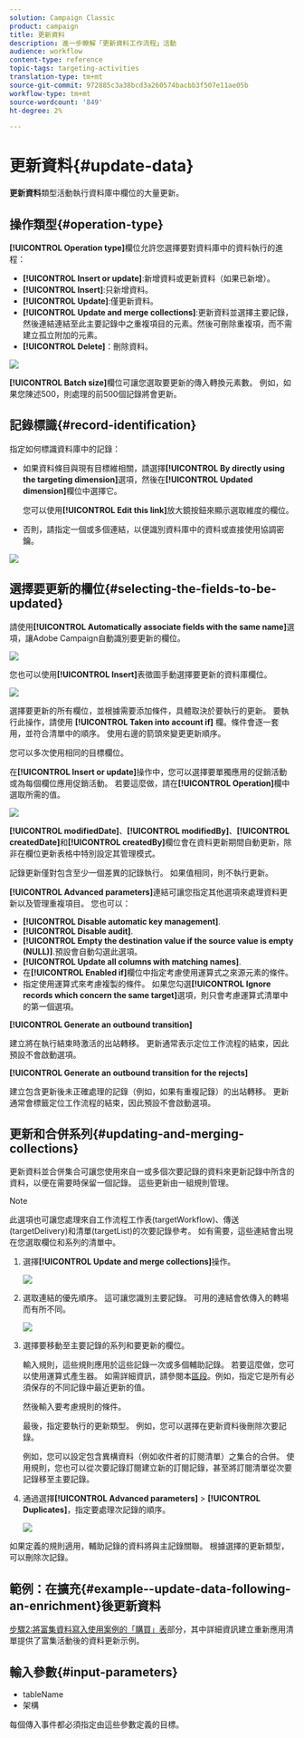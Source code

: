 ```yaml
---
solution: Campaign Classic
product: campaign
title: 更新資料
description: 進一步瞭解「更新資料工作流程」活動
audience: workflow
content-type: reference
topic-tags: targeting-activities
translation-type: tm+mt
source-git-commit: 972885c3a38bcd3a260574bacbb3f507e11ae05b
workflow-type: tm+mt
source-wordcount: '849'
ht-degree: 2%

---
```



# 更新資料{#update-data}

**更新資料**&#x200B;類型活動執行資料庫中欄位的大量更新。

## 操作類型{#operation-type}

**[!UICONTROL Operation type]**&#x200B;欄位允許您選擇要對資料庫中的資料執行的進程：

* **[!UICONTROL Insert or update]**:新增資料或更新資料（如果已新增）。
* **[!UICONTROL Insert]**:只新增資料。
* **[!UICONTROL Update]**:僅更新資料。
* **[!UICONTROL Update and merge collections]**:更新資料並選擇主要記錄，然後連結連結至此主要記錄中之重複項目的元素。然後可刪除重複項，而不需建立孤立附加的元素。
* **[!UICONTROL Delete]**：刪除資料。

![](assets/s_advuser_update_data_1.png)

**[!UICONTROL Batch size]**&#x200B;欄位可讓您選取要更新的傳入轉換元素數。 例如，如果您陳述500，則處理的前500個記錄將會更新。

## 記錄標識{#record-identification}

指定如何標識資料庫中的記錄：

* 如果資料條目與現有目標維相關，請選擇&#x200B;**[!UICONTROL By directly using the targeting dimension]**&#x200B;選項，然後在&#x200B;**[!UICONTROL Updated dimension]**&#x200B;欄位中選擇它。

   您可以使用&#x200B;**[!UICONTROL Edit this link]**&#x200B;放大鏡按鈕來顯示選取維度的欄位。

* 否則，請指定一個或多個連結，以便識別資料庫中的資料或直接使用協調密鑰。

![](assets/s_advuser_update_data_2.png)

## 選擇要更新的欄位{#selecting-the-fields-to-be-updated}

請使用&#x200B;**[!UICONTROL Automatically associate fields with the same name]**&#x200B;選項，讓Adobe Campaign自動識別要更新的欄位。

![](assets/s_advuser_update_data_3b.png)

您也可以使用&#x200B;**[!UICONTROL Insert]**&#x200B;表徵圖手動選擇要更新的資料庫欄位。

![](assets/s_advuser_update_data_3.png)

選擇要更新的所有欄位，並根據需要添加條件，具體取決於要執行的更新。 要執行此操作，請使用 **[!UICONTROL Taken into account if]** 欄。條件會逐一套用，並符合清單中的順序。 使用右邊的箭頭來變更更新順序。

您可以多次使用相同的目標欄位。

在&#x200B;**[!UICONTROL Insert or update]**&#x200B;操作中，您可以選擇要單獨應用的促銷活動或為每個欄位應用促銷活動。 若要這麼做，請在&#x200B;**[!UICONTROL Operation]**&#x200B;欄中選取所需的值。

![](assets/s_advuser_update_data_5.png)

**[!UICONTROL modifiedDate]**、**[!UICONTROL modifiedBy]**、**[!UICONTROL createdDate]**&#x200B;和&#x200B;**[!UICONTROL createdBy]**&#x200B;欄位會在資料更新期間自動更新，除非在欄位更新表格中特別設定其管理模式。

記錄更新僅對包含至少一個差異的記錄執行。 如果值相同，則不執行更新。

**[!UICONTROL Advanced parameters]**&#x200B;連結可讓您指定其他選項來處理資料更新以及管理重複項目。 您也可以：

* **[!UICONTROL Disable automatic key management]**.
* **[!UICONTROL Disable audit]**.
* **[!UICONTROL Empty the destination value if the source value is empty (NULL)]**.預設會自動勾選此選項。
* **[!UICONTROL Update all columns with matching names]**.
* 在&#x200B;**[!UICONTROL Enabled if]**&#x200B;欄位中指定考慮使用運算式之來源元素的條件。
* 指定使用運算式來考慮複製的條件。 如果您勾選&#x200B;**[!UICONTROL Ignore records which concern the same target]**&#x200B;選項，則只會考慮運算式清單中的第一個選項。

**[!UICONTROL Generate an outbound transition]**

建立將在執行結束時激活的出站轉移。 更新通常表示定位工作流程的結束，因此預設不會啟動選項。

**[!UICONTROL Generate an outbound transition for the rejects]**

建立包含更新後未正確處理的記錄（例如，如果有重複記錄）的出站轉移。 更新通常會標籤定位工作流程的結束，因此預設不會啟動選項。

## 更新和合併系列{#updating-and-merging-collections}

更新資料並合併集合可讓您使用來自一或多個次要記錄的資料來更新記錄中所含的資料，以便在需要時保留一個記錄。 這些更新由一組規則管理。

>[!NOTE]
>
>此選項也可讓您處理來自工作流程工作表(targetWorkflow)、傳送(targetDelivery)和清單(targetList)的次要記錄參考。 如有需要，這些連結會出現在您選取欄位和系列的清單中。

1. 選擇&#x200B;**[!UICONTROL Update and merge collections]**&#x200B;操作。

   ![](assets/update_and_merge_collections1.png)

1. 選取連結的優先順序。 這可讓您識別主要記錄。 可用的連結會依傳入的轉場而有所不同。

   ![](assets/update_and_merge_collections2.png)

1. 選擇要移動至主要記錄的系列和要更新的欄位。

   輸入規則，這些規則應用於這些記錄一次或多個輔助記錄。 若要這麼做，您可以使用運算式產生器。 如需詳細資訊，請參閱本[區段](../../platform/using/defining-filter-conditions.md#building-expressions)。例如，指定它是所有必須保存的不同記錄中最近更新的值。

   然後輸入要考慮規則的條件。

   最後，指定要執行的更新類型。 例如，您可以選擇在更新資料後刪除次要記錄。

   例如，您可以設定包含異構資料（例如收件者的訂閱清單）之集合的合併。 使用規則，您也可以從次要記錄訂閱建立新的訂閱記錄，甚至將訂閱清單從次要記錄移至主要記錄。

1. 通過選擇&#x200B;**[!UICONTROL Advanced parameters]** > **[!UICONTROL Duplicates]**，指定要處理次記錄的順序。

   ![](assets/update_and_merge_collections3.png)

如果定義的規則適用，輔助記錄的資料將與主記錄關聯。 根據選擇的更新類型，可以刪除次記錄。

## 範例：在擴充{#example--update-data-following-an-enrichment}後更新資料

[步驟2:將富集資料寫入使用案例的「購買」表](../../workflow/using/creating-a-summary-list.md#step-2--writing-enriched-data-to-the--purchases--table)部分，其中詳細資訊建立重新應用清單提供了富集活動後的資料更新示例。

## 輸入參數{#input-parameters}

* tableName
* 架構

每個傳入事件都必須指定由這些參數定義的目標。
